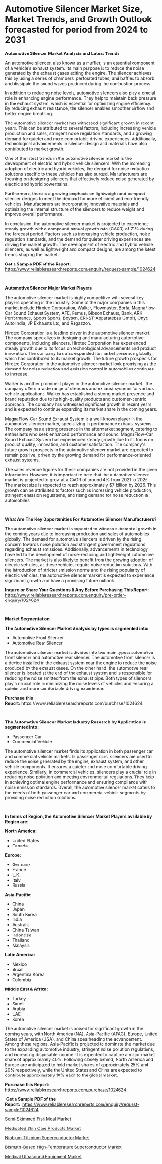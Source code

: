 <p><h1>Automotive Silencer Market Size, Market Trends, and Growth Outlook forecasted for period from 2024 to 2031</h1></p><p><strong>Automotive Silencer Market Analysis and Latest Trends</strong></p>
<p><p>An automotive silencer, also known as a muffler, is an essential component of a vehicle's exhaust system. Its main purpose is to reduce the noise generated by the exhaust gases exiting the engine. The silencer achieves this by using a series of chambers, perforated tubes, and baffles to absorb and dissipate the sound waves produced during the combustion process.</p><p>In addition to reducing noise levels, automotive silencers also play a crucial role in enhancing engine performance. They help to maintain back pressure in the exhaust system, which is essential for optimizing engine efficiency. By reducing exhaust resistance, the silencer enables smoother airflow and better engine breathing.</p><p>The automotive silencer market has witnessed significant growth in recent years. This can be attributed to several factors, including increasing vehicle production and sales, stringent noise regulation standards, and a growing demand for quieter and more comfortable driving experiences. Additionally, technological advancements in silencer design and materials have also contributed to market growth.</p><p>One of the latest trends in the automotive silencer market is the development of electric and hybrid vehicle silencers. With the increasing adoption of electric and hybrid vehicles, the demand for noise reduction solutions specific to these vehicles has also surged. Manufacturers are focusing on designing silencers that effectively reduce noise generated by electric and hybrid powertrains.</p><p>Furthermore, there is a growing emphasis on lightweight and compact silencer designs to meet the demand for more efficient and eco-friendly vehicles. Manufacturers are incorporating innovative materials and optimizing the internal structure of the silencers to reduce weight and improve overall performance.</p><p>In conclusion, the automotive silencer market is projected to experience steady growth with a compound annual growth rate (CAGR) of 7.1% during the forecast period. Factors such as increasing vehicle production, noise regulation standards, and the demand for quieter driving experiences are driving the market growth. The development of electric and hybrid vehicle silencers, as well as lightweight and compact designs, are among the latest trends shaping the market.</p></p>
<p><strong>Get a Sample PDF of the Report:&nbsp;</strong> <a href="https://www.reliableresearchreports.com/enquiry/request-sample/1024624">https://www.reliableresearchreports.com/enquiry/request-sample/1024624</a></p>
<p>&nbsp;</p>
<p><strong>Automotive Silencer Major Market Players</strong></p>
<p><p>The automotive silencer market is highly competitive with several key players operating in the industry. Some of the major companies in this market include Hirotec Corporation, Walker, Flowmaster, Borla, MagnaFlow-Car Sound Exhaust System, AFE, Remus, Gibson Exhaust, Bank, ARK Performance, Spoon Sports, Boysen, ERNST-Apparatebau GmbH, Onyx Auto India, JP Exhausts Ltd, and Ragazzon.</p><p>Hirotec Corporation is a leading player in the automotive silencer market. The company specializes in designing and manufacturing automotive components, including silencers. Hirotec Corporation has experienced steady growth due to its focus on technological advancements and product innovation. The company has also expanded its market presence globally, which has contributed to its market growth. The future growth prospects for Hirotec Corporation in the automotive silencer market look promising as the demand for noise reduction and emission control in automobiles continues to increase.</p><p>Walker is another prominent player in the automotive silencer market. The company offers a wide range of silencers and exhaust systems for various vehicle applications. Walker has established a strong market presence and brand reputation due to its high-quality products and customer-centric approach. The company has witnessed significant growth in recent years and is expected to continue expanding its market share in the coming years. </p><p>MagnaFlow-Car Sound Exhaust System is a well-known player in the automotive silencer market, specializing in performance exhaust systems. The company has a strong presence in the aftermarket segment, catering to enthusiasts who seek enhanced performance and sound. MagnaFlow-Car Sound Exhaust System has experienced steady growth due to its focus on product quality, innovation, and customer satisfaction. The company's future growth prospects in the automotive silencer market are expected to remain positive, driven by the growing demand for performance-oriented exhaust systems.</p><p>The sales revenue figures for these companies are not provided in the given information. However, it is important to note that the automotive silencer market is projected to grow at a CAGR of around 4% from 2021 to 2026. The market size is expected to reach approximately $7 billion by 2026. This growth can be attributed to factors such as increasing vehicle production, stringent emission regulations, and rising demand for noise reduction in automobiles.</p></p>
<p>&nbsp;</p>
<p><strong>What Are The Key Opportunities For Automotive Silencer Manufacturers?</strong></p>
<p><p>The automotive silencer market is expected to witness substantial growth in the coming years due to increasing production and sales of automobiles globally. The demand for automotive silencers is driven by the rising concern towards noise pollution and stringent government regulations regarding exhaust emissions. Additionally, advancements in technology have led to the development of noise-reducing and lightweight automotive silencers. The market is also likely to benefit from the growing adoption of electric vehicles, as these vehicles require noise reduction solutions. With the introduction of stricter emission norms and the rising popularity of electric vehicles, the automotive silencer market is expected to experience significant growth and have a promising future outlook.</p></p>
<p><strong>Inquire or Share Your Questions If Any Before Purchasing This Report:</strong> <a href="https://www.reliableresearchreports.com/enquiry/pre-order-enquiry/1024624">https://www.reliableresearchreports.com/enquiry/pre-order-enquiry/1024624</a></p>
<p>&nbsp;</p>
<p><strong>Market Segmentation</strong></p>
<p><strong>The Automotive Silencer Market Analysis by types is segmented into:</strong></p>
<p><ul><li>Automotive Front Silencer</li><li>Automotive Rear Silencer</li></ul></p>
<p><p>The automotive silencer market is divided into two main types: automotive front silencer and automotive rear silencer. The automotive front silencer is a device installed in the exhaust system near the engine to reduce the noise produced by the exhaust gases. On the other hand, the automotive rear silencer is located at the end of the exhaust system and is responsible for reducing the noise emitted from the exhaust pipe. Both types of silencers play a crucial role in minimizing the noise levels of vehicles and ensuring a quieter and more comfortable driving experience.</p></p>
<p><strong>Purchase this Report:&nbsp;</strong><a href="https://www.reliableresearchreports.com/purchase/1024624">https://www.reliableresearchreports.com/purchase/1024624</a></p>
<p>&nbsp;</p>
<p><strong>The Automotive Silencer Market Industry Research by Application is segmented into:</strong></p>
<p><ul><li>Passenger Car</li><li>Commercial Vehicle</li></ul></p>
<p><p>The automotive silencer market finds its application in both passenger car and commercial vehicle markets. In passenger cars, silencers are used to reduce the noise generated by the engine, exhaust system, and other vehicle components. It ensures a quieter and more comfortable driving experience. Similarly, in commercial vehicles, silencers play a crucial role in reducing noise pollution and meeting environmental regulations. They help in achieving optimal engine performance and ensuring compliance with noise emission standards. Overall, the automotive silencer market caters to the needs of both passenger car and commercial vehicle segments by providing noise reduction solutions.</p></p>
<p>&nbsp;</p>
<p><strong>In terms of Region, the Automotive Silencer Market Players available by Region are:</strong></p>
<p>
    <p> <strong> North America: </strong>
        <ul>
            <li>United States</li>
            <li>Canada</li>
        </ul>
        </p> 
    <p> <strong> Europe: </strong>
        <ul>
            <li>Germany</li>
            <li>France</li>
            <li>U.K.</li>
            <li>Italy</li>
            <li>Russia</li>
        </ul>
        </p> 
    <p> <strong> Asia-Pacific: </strong>
        <ul>
            <li>China</li>
            <li>Japan</li>
            <li>South Korea</li>
            <li>India</li>
            <li>Australia</li>
            <li>China Taiwan</li>
            <li>Indonesia</li>
            <li>Thailand</li>
            <li>Malaysia</li>
        </ul>
        </p> 
    <p> <strong> Latin America: </strong>
        <ul>
            <li>Mexico</li>
            <li>Brazil</li>
            <li>Argentina Korea</li>
            <li>Colombia</li>
        </ul>
        </p> 
    <p> <strong> Middle East & Africa: </strong>
        <ul>
            <li>Turkey</li>
            <li>Saudi</li>
            <li>Arabia</li>
            <li>UAE</li>
            <li>Korea</li>
        </ul>
    </p>
    </p>
<p><p>The automotive silencer market is poised for significant growth in the coming years, with North America (NA), Asia-Pacific (APAC), Europe, United States of America (USA), and China spearheading the advancement. Among these regions, Asia-Pacific is projected to dominate the market due to the expanding automotive industry, stringent noise pollution regulations, and increasing disposable income. It is expected to capture a major market share of approximately 40%. Following closely behind, North America and Europe are anticipated to hold market shares of approximately 25% and 20% respectively, while the United States and China are expected to contribute approximately 10% each to the global market.</p></p>
<p><strong>Purchase this Report: </strong><a href="https://www.reliableresearchreports.com/purchase/1024624">https://www.reliableresearchreports.com/purchase/1024624</a></p>
<p>&nbsp;<strong>Get a Sample PDF of the Report:&nbsp;&nbsp;</strong><a href="https://www.reliableresearchreports.com/enquiry/request-sample/1024624">https://www.reliableresearchreports.com/enquiry/request-sample/1024624</a></p>
<p><strong></strong></p>
<p><p><a href="https://medium.com/@soledadroob625/semi-skimmed-fish-meal-market-insight-market-trends-growth-forecasted-from-2024-to-2031-fd0686b5fdb9">Semi-Skimmed Fish Meal Market</a></p><p><a href="https://github.com/mohamedbakry57/Market-Research-Report-List-1/blob/main/medicated-skin-care-products-market.md">Medicated Skin Care Products Market</a></p><p><a href="https://www.linkedin.com/pulse/niobium-titanium-superconductor-market-furnish-information-ax7be?trackingId=NFt3zyvQS3eh9YG9J6%2FQow%3D%3D">Niobium-Titanium Superconductor Market</a></p><p><a href="https://www.linkedin.com/pulse/bismuth-based-high-temperature-superconductor-market-provides-6szbe?trackingId=mvtoZDZTQNSGF6z%2FAyayhw%3D%3D">Bismuth-Based High-Temperature Superconductor Market</a></p><p><a href="https://github.com/sougarounis/Market-Research-Report-List-1/blob/main/medical-ultrasound-equipment-market.md">Medical Ultrasound Equipment Market</a></p></p>